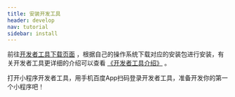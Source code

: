 ```yaml
---
title: 安装开发工具
header: develop
nav: tutorial
sidebar: install
---
```



前往[开发者工具下载页面](https://smartprogram.baidu.com/docs/develop/devtools/history/) ，根据自己的操作系统下载对应的安装包进行安装，有关开发者工具更详细的介绍可以查看 [《开发者工具介绍》](https://smartprogram.baidu.com/docs/develop/devtools/show_sur/) 。

打开小程序开发者工具，用手机百度App扫码登录开发者工具，准备开发你的第一个小程序吧！